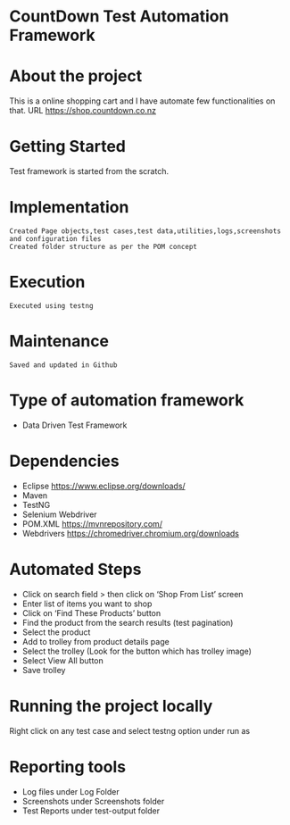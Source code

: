 # CountDown Test Automation Framework

# About the project
This is a online shopping cart and I have automate few functionalities on that.
URL	https://shop.countdown.co.nz

# Getting Started
Test framework is started from the scratch.
  # Implementation
    Created Page objects,test cases,test data,utilities,logs,screenshots and configuration files
    Created folder structure as per the POM concept
    
  # Execution
    Executed using testng
    
  # Maintenance
    Saved and updated in Github

# Type of automation framework 
* Data Driven Test Framework

# Dependencies
* Eclipse 
https://www.eclipse.org/downloads/
* Maven 
* TestNG
* Selenium Webdriver
* POM.XML
https://mvnrepository.com/
* Webdrivers
https://chromedriver.chromium.org/downloads

# Automated Steps
* Click on search field > then click on ‘Shop From List’ screen
* Enter list of items you want to shop
* Click on ‘Find These Products’ button
* Find the product from the search results (test pagination)
* Select the product
* Add to trolley from product details page
* Select the trolley (Look for the button which has trolley image)
* Select View All button
* Save trolley

# Running the project locally
Right click on any test case and select testng option under run as

# Reporting tools
* Log files under Log Folder
* Screenshots under Screenshots folder
* Test Reports under test-output folder



